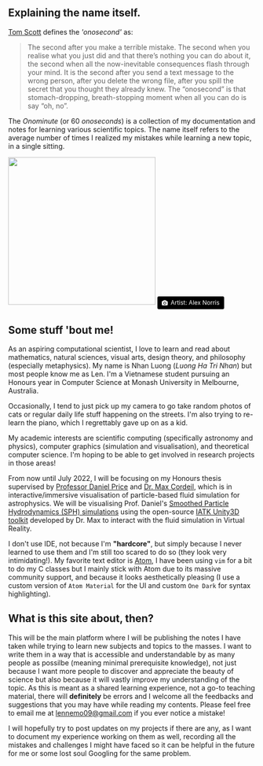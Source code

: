 ## Explaining the name itself.

[Tom Scott](https://www.youtube.com/channel/UCBa659QWEk1AI4Tg--mrJ2A) defines the _'onosecond'_ as:
> The second after you make a terrible mistake. The second when you realise what you just did and that there’s nothing you can do about it, the second when all the now-inevitable consequences flash through your mind. It is the second after you send a text message to the wrong person, after you delete the wrong file, after you spill the secret that you thought they already knew. The “onosecond” is that stomach-dropping, breath-stopping moment when all you can do is say “oh, no”.

The _Onominute_ (or 60 _onoseconds_) is a collection of my documentation and notes for learning various scientific topics. The name itself refers to the average number of times I realized my mistakes while learning a new topic, in a single sitting.

<img src="https://cf.geekdo-images.com/camo/cba429883803dadea626df689cdbf3ddc0dc1bba/68747470733a2f2f692e696d6775722e636f6d2f456161485557462e6a7067" width="300" height="300">
<a style="background-color:black;color:white;text-decoration:none;padding:4px 6px;font-size:12px;line-height:1.2;display:inline-block;border-radius:3px" href="https://www.instagram.com/webcomic_name/?hl=en" target="_blank" rel="noopener noreferrer" title="Artist: Alex Norris"><span style="display:inline-block;padding:2px 3px"><svg xmlns="http://www.w3.org/2000/svg" style="height:12px;width:auto;position:relative;vertical-align:middle;top:-1px;fill:white" viewBox="0 0 32 32"><path d="M20.8 18.1c0 2.7-2.2 4.8-4.8 4.8s-4.8-2.1-4.8-4.8c0-2.7 2.2-4.8 4.8-4.8 2.7.1 4.8 2.2 4.8 4.8zm11.2-7.4v14.9c0 2.3-1.9 4.3-4.3 4.3h-23.4c-2.4 0-4.3-1.9-4.3-4.3v-15c0-2.3 1.9-4.3 4.3-4.3h3.7l.8-2.3c.4-1.1 1.7-2 2.9-2h8.6c1.2 0 2.5.9 2.9 2l.8 2.4h3.7c2.4 0 4.3 1.9 4.3 4.3zm-8.6 7.5c0-4.1-3.3-7.5-7.5-7.5-4.1 0-7.5 3.4-7.5 7.5s3.3 7.5 7.5 7.5c4.2-.1 7.5-3.4 7.5-7.5z"></path></svg></span><span style="display:inline-block;padding:2px 3px">Artist: Alex Norris</span></a>

## Some stuff 'bout me!

As an aspiring computational scientist, I love to learn and read about mathematics, natural sciences, visual arts, design theory, and philosophy (especially metaphysics). My name is Nhan Luong (_Luong Ha Tri Nhan_) but most people know me as Len. I'm a Vietnamese student pursuing an Honours year in Computer Science at Monash University in Melbourne, Australia.

Occasionally, I tend to just pick up my camera to go take random photos of cats or regular daily life stuff happening on the streets. I'm also trying to re-learn the piano, which I regrettably gave up on as a kid.

My academic interests are scientific computing (specifically astronomy and physics), computer graphics (simulation and visualisation), and theoretical computer science. I'm hoping to be able to get involved in research projects in those areas!

From now until July 2022, I will be focusing on my Honours thesis supervised by [Professor Daniel Price](https://users.monash.edu.au/~dprice/) and [Dr. Max Cordeil](https://ialab.it.monash.edu/~maxc/), which is in interactive/immersive visualisation of particle-based fluid simulation for astrophysics. We will be visualising Prof. Daniel's [Smoothed Particle Hydrodynamics (SPH) simulations](https://users.monash.edu.au/~dprice/#research) using the open-source [IATK Unity3D toolkit](https://github.com/MaximeCordeil/IATK) developed by Dr. Max to interact with the fluid simulation in Virtual Reality.

I don't use IDE, not because I'm **"hardcore"**, but simply because I never learned to use them and I'm still too scared to do so (they look very intimidating!). My favorite text editor is [Atom](https://atom.io/), I have been using `vim` for a bit to do my C classes but I mainly stick with Atom due to its massive community support, and because it looks aesthetically pleasing (I use a custom version of `Atom Material` for the UI and custom `One Dark` for syntax highlighting).

## What is this site about, then?

This will be the main platform where I will be publishing the notes I have taken while trying to learn new subjects and topics to the masses. I want to write them in a way that is accessible and understandable by as many people as possilbe (meaning minimal prerequisite knowledge), not just because I want more people to discover and appreciate the beauty of science but also because it will vastly improve my understanding of the topic. As this is meant as a shared learning experience, not a go-to teaching material, there will **definitely** be errors and I welcome all the feedbacks and suggestions that you may have while reading my contents. Please feel free to email me at lennemo09@gmail.com if you ever notice a mistake!

I will hopefully try to post updates on my projects if there are any, as I want to document my experience working on them as well, recording all the mistakes and challenges I might have faced so it can be helpful in the future for me or some lost soul Googling for the same problem.
